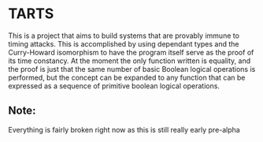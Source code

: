 TARTS
=====

This is a project that aims to build systems that are provably immune to timing attacks.  This is accomplished by using dependant types and the Curry-Howard isomorphism to have the program itself serve as the proof of its time constancy.  At the moment the only function written is equality, and the proof is just that the same number of basic Boolean logical operations is performed, but the concept can be expanded to any function that can be expressed as a sequence of primitive boolean logical operations.

Note:
-----

Everything is fairly broken right now as this is still really early pre-alpha
